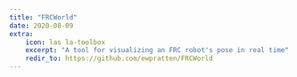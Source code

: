 ```yaml
---
title: "FRCWorld"
date: 2020-08-09
extra:
    icon: las la-toolbox
    excerpt: "A tool for visualizing an FRC robot's pose in real time"
    redir_to: https://github.com/ewpratten/FRCWorld
---
```

